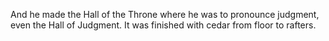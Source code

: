 And he made the Hall of the Throne where he was to pronounce judgment, even the Hall of Judgment. It was finished with cedar from floor to rafters.
